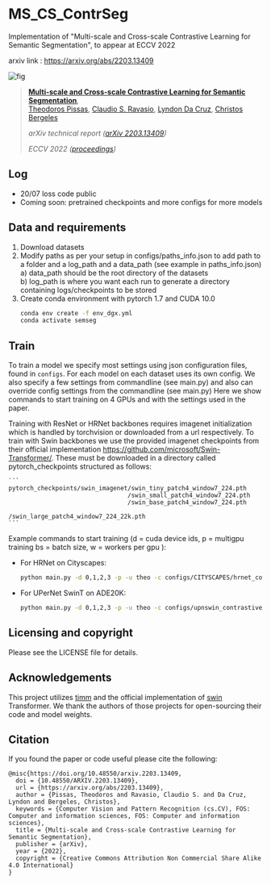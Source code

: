 # MS_CS_ContrSeg
Implementation of "Multi-scale and Cross-scale Contrastive Learning for Semantic Segmentation", to appear at ECCV 2022

arxiv link : https://arxiv.org/abs/2203.13409

![fig](https://github.com/RViMLab/MS_CS_ContrSeg/misc/figs/fig1-01-01.png)

> [**Multi-scale and Cross-scale Contrastive Learning for Semantic Segmentation**](https://arxiv.org/abs/2203.13409),            
> [Theodoros Pissas](https://rvim.online/author/theodoros-pissas/), [Claudio S. Ravasio](https://rvim.online/author/claudio-ravasio/), [Lyndon Da Cruz](), [Christos Bergeles](https://rvim.online/author/christos-bergeles/)  <br>
>
> *arXiv technical report ([arXiv 2203.13409](https://arxiv.org/abs/2203.13409))*
>
> *ECCV 2022 ([proceedings]())*

## Log
- 20/07 loss code public
- Coming soon: pretrained checkpoints and more configs for more models 


## Data and requirements
1) Download  datasets 
2) Modify paths as per your setup in configs/paths_info.json to add path to a folder and a log_path and a data_path (see example in paths_info.json)
  <br> a) data_path should be the root directory of the datasets
  <br> b) log_path is where you want each run to generate a directory containing logs/checkpoints to be stored 
3) Create conda environment with pytorch 1.7 and CUDA 10.0
    ```bash
    conda env create -f env_dgx.yml 
    conda activate semseg
    ```

## Train
To train a model we specify most settings using json configuration files, found in ```configs```.
For each model on each dataset uses its own config. We also specify a few settings from commandline (see main.py) 
and also can override config settings from the commandline (see main.py)
Here we show commands to start training on 4 GPUs and with the settings used in the paper. 

Training with ResNet or HRNet backbones requires imagenet initialization which is handled by torchvision or downloaded from a url respectively.
To train with Swin backbones we use the provided imagenet checkpoints from their official implementation https://github.com/microsoft/Swin-Transformer/.
These must be downloaded in a directory called pytorch_checkpoints structured as follows:
   
    ```
    pytorch_checkpoints/swin_imagenet/swin_tiny_patch4_window7_224.pth
                                     /swin_small_patch4_window7_224.pth
                                     /swin_base_patch4_window7_224.pth
                                     /swin_large_patch4_window7_224_22k.pth
    ```
Example commands to start training (d = cuda device ids, p = multigpu training bs = batch size, w = workers per gpu ): 
- For HRNet on Cityscapes:
    ```bash
    python main.py -d 0,1,2,3 -p -u theo -c configs/CITYSCAPES/hrnet_contrastive_CTS.json -bs 12 -w 3
    ```
- For UPerNet SwinT on ADE20K:
    ```bash
    python main.py -d 0,1,2,3 -p -u theo -c configs/upnswin_contrastive_ADE20K.json  -bs 16 -w 4
    ```

[//]: # (## Run a pretrained model)

[//]: # (- Example of how to run inference with pretrained model:)

[//]: # (    ```bash)

[//]: # (    python main.py -d 0 -u theo -c configs/ADE20K/upnswin_contrastive_ADE20K.json -bs 1 -w 4 -m inference -cpt 20220303_230257_e1__upn_alignFalse_projFpn_swinT_sbn_DCms_cs_epochs127_bs16 -so)

[//]: # (    ```)

## Licensing and copyright 

Please see the LICENSE file for details.

## Acknowledgements

This project utilizes [timm] and the official implementation of [swin] Transformer. 
We thank the authors of those projects for open-sourcing their code and model weights.

[timm]: https://github.com/rwightman/pytorch-image-models

[swin]: https://github.com/microsoft/Swin-Transformer/

## Citation
If you found the paper or code useful please cite the following:

```
@misc{https://doi.org/10.48550/arxiv.2203.13409,
  doi = {10.48550/ARXIV.2203.13409},
  url = {https://arxiv.org/abs/2203.13409},
  author = {Pissas, Theodoros and Ravasio, Claudio S. and Da Cruz, Lyndon and Bergeles, Christos},
  keywords = {Computer Vision and Pattern Recognition (cs.CV), FOS: Computer and information sciences, FOS: Computer and information sciences},
  title = {Multi-scale and Cross-scale Contrastive Learning for Semantic Segmentation},
  publisher = {arXiv},
  year = {2022},
  copyright = {Creative Commons Attribution Non Commercial Share Alike 4.0 International}
}
```
